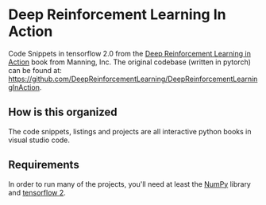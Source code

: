 # Deep Reinforcement Learning In Action

Code Snippets in tensorflow 2.0 from the [Deep Reinforcement Learning in Action](https://www.manning.com/books/deep-reinforcement-learning-in-action) book from Manning, Inc. The original codebase (written in pytorch) can be found at: https://github.com/DeepReinforcementLearning/DeepReinforcementLearningInAction. 

## How is this organized
The code snippets, listings and projects are all interactive python books in visual studio code.

## Requirements
In order to run many of the projects, you'll need at least the [NumPy](http://www.numpy.org/) library and [tensorflow 2](https://www.tensorflow.org/).
